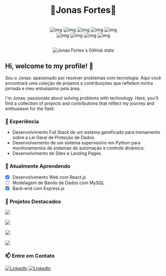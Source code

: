 

<h1 align="center">🔹Jonas Fortes🔹</h1>
<div align="center"><br/>
    <img align="center" alt="img" src="https://img.shields.io/badge/JavaScript-323330?style=for-the-badge&logo=javascript&logoColor=F7DF1E"/>
    <img align="center" alt="img" src="https://img.shields.io/badge/Python-3776AB?style=for-the-badge&logo=python&logoColor=white"/>
    <img align="center" alt="img" src="https://img.shields.io/badge/java-%23ED8B00.svg?style=for-the-badge&logo=openjdk&logoColor=white"/>
    <img align="center" alt="img" src="https://img.shields.io/badge/C-00599C?style=for-the-badge&logo=c&logoColor=white"/>
    <img align="center" alt="img" src="https://img.shields.io/badge/PHP-777BB4?style=for-the-badge&logo=php&logoColor=white"/>
    <br/>
    <img align="center" alt="img" src="https://img.shields.io/badge/Express%20js-000000?style=for-the-badge&logo=express&logoColor=white"/>
    <img align="center" alt="img" src="https://img.shields.io/badge/Prisma-3982CE?style=for-the-badge&logo=Prisma&logoColor=white"/>
    <img align="center" alt="img" src="https://img.shields.io/badge/MongoDB-4EA94B?style=for-the-badge&logo=mongodb&logoColor=white"/>
 <img align="center" alt="img" src="https://img.shields.io/badge/MySQL-005C84?style=for-the-badge&logo=mysql&logoColor=white"/>  
</div>

<br>
<div align="center">

![Jonas Fortes´s GitHub stats](https://github-readme-stats.vercel.app/api?username=jonasfortes12&show_icons=true&theme=radical)

</div>


## Hi, welcome to my profile! 👋
Sou o Jonas: apaixonado por resolver problemas com tecnologia. Aqui você encontrará uma coleção de projetos e contribuições que refletem minha jornada e meu entusiasmo pela área.

I'm Jonas: passionate about solving problems with technology. Here, you'll find a collection of projects and contributions that reflect my journey and enthusiasm for the field.


### 💼 Experiência
* Desenvolvimento Full Stack de um sistema gamificado para treinamento sobre a Lei Geral de Proteção de Dados.
* Desenvolvemento de um sistema supervisório em Python para monitoramentos de sistemas de automação e controle dinâmico.
* Desenvolvimento de Sites e Landing Pages.

### 🌱 Atualmente Aprendendo

- [X] Desenvolvimento Web com React.js
- [ ] Modelagem de Bando de Dados com MySQL
- [X] Back-end com Express.js

### 🚀 Projetos Destacados

<a href="https://github.com/JonasFortes12/GETEC_PSI">
  <img align="center" src="https://github-readme-stats.vercel.app/api/pin/?username=jonasfortes12&repo=GETEC_PSI" />
</a>
<br/>
<br/>
<a href="https://github.com/JonasFortes12/Avant_Play">
  <img align="center" src="https://github-readme-stats.vercel.app/api/pin/?username=jonasfortes12&repo=Avant_Play" />
</a>
<br/>
<br/>
<a href="https://github.com/JonasFortes12/Sistema_Supervisorio">
  <img align="center" src="https://github-readme-stats.vercel.app/api/pin/?username=jonasfortes12&repo=Sistema_Supervisorio" />
</a>
<br/>
<br/>
<a href="https://github.com/JonasFortes12/Testador_de_Circuitos_Integrados">
  <img align="center" src="https://github-readme-stats.vercel.app/api/pin/?username=jonasfortes12&repo=Testador_de_Circuitos_Integrados" />
</a>




### 📫 Entre em Contato
<!-- badge do linkedIn -->
[![LinkedIn](https://img.shields.io/badge/LinkedIn-0077B5?style=for-the-badge&logo=linkedin&logoColor=white)](https://www.linkedin.com/in/jonas-fortes-2138731a3/)
[![LinkedIn](https://img.shields.io/badge/Gmail-D14836?style=for-the-badge&logo=gmail&logoColor=white)](mailto:jonascforte@alu.ufc.br)

